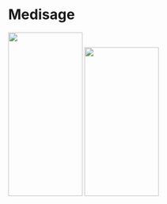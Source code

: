 # Medisage

<p float="left">
<img src="https://user-images.githubusercontent.com/36987098/208706988-29b313ec-2318-4202-8b68-c5396157a3dc.jpeg" width="150" height="330">
<img src="https://user-images.githubusercontent.com/36987098/208707004-57e389c7-8c3b-48aa-8d7b-2a0ce8d1f783.jpeg" width="150" height="300">
</p
